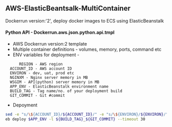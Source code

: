 ## AWS-ElasticBeantsalk-MultiContainer  

Dockerrun version:'2', deploy docker images to ECS using ElasticBeanstalk

#### Python API - Dockerrun.aws.json.python.api.tmpl
  - AWS Dockerrun version:2 template
  - Multiple container definitions - volumes, memory, ports, command etc
  - ENV variables for deployment -
  ```
        REGION - AWS region
	ACCOUNT_ID - AWS account ID
	ENVIRON - dev, uat, prod etc
	NGINXM - Nginx server memory in MB
	WSGIM - API(python) server memory in MB
	APP_ENV - ElasticBeanstalk environment name 
	BUILD_TAG - Tag name/no. of your deployment build
	GIT_COMMIT - Git #commit
 ```  
  - Depoyment 
  ``` sh
  sed -e "s/\${ACCOUNT_ID}/${ACCOUNT_ID}/" -e "s/\${ENVIRON}/${ENVIRON}/" -e "s/\${NGINXM}/${NGINXM}/" -e "s/\${WSGIM}/${WSGIM}/" Dockerrun.aws.python.api.json.tmpl > Dockerrun.aws.json
  eb deploy $APP_ENV -l ${BUILD_TAG}_${GIT_COMMIT} --timeout 30
  ```

